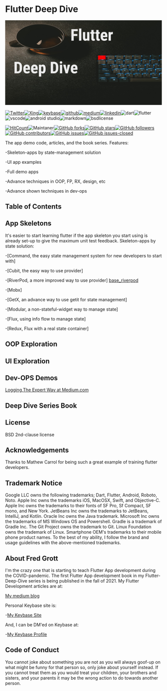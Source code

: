 # Flutter Deep Dive

![git card repo](./media/git-repo-card.jpg)

[![Twitter](https://img.shields.io/badge/Twitter-1DA1F2?style=for-the-badge&logo=twitter&logoColor=white)](https://twitter.com/fredgrott)[![Xing](https://img.shields.io/badge/Xing-006567?style=for-the-badge&logo=xing&logoColor=white)](https://www.xing.com/profile/Fred_Grott/cv)[![keybase](https://img.shields.io/badge/Keybase-33A0FF?&style=for-the-badge&logo=keybase&logoColor=white)](https://keybase.io/fredgrott)[![github](https://img.shields.io/badge/GitHub-181717?style=for-the-badge&logo=github&logoColor=white)](https://github.com/fredgrott)[![medium](https://img.shields.io/badge/medium-%2312100E.svg?&style=for-the-badge&logo=medium&logoColor=white)](https://fredgrott.medium.com)[![linkedin](https://img.shields.io/badge/LinkedIn-0077B5?style=for-the-badge&logo=linkedin&logoColor=white)](https://www.linkedin.com/in/fredgrottstartupfluttermobileappdesigner/)![dart](https://img.shields.io/badge/dart-%230175C2.svg?&style=for-the-badge&logo=dart&logoColor=white)![flutter](https://img.shields.io/badge/Flutter%20-%2302569B.svg?&style=for-the-badge&logo=Flutter&logoColor=white)![vscode](https://img.shields.io/badge/VSCode-007ACC?&style=for-the-badge&logo=visual-studio-code&logoColor=white)![android studio](https://img.shields.io/badge/Android_Studio-3DDC84?&style=for-the-badge&logo=android-studio&logoColor=white)![markdown](https://img.shields.io/badge/Markdown-000000?&style=for-the-badge&logo=markdown&logoColor=white)![bsdlicense](https://img.shields.io/badge/-BSD_License-61DAFB?&logoColor=white&style=for-the-badge)

[![HitCount](http://hits.dwyl.com/fredgrott/flutterdeepdive.svg)](http://hits.dwyl.com/fredgrott/flutterdeepdive)![Maintaner](https://img.shields.io/badge/maintainer-theMaintainer-blue)[![GitHub forks](https://img.shields.io/github/forks/fredgrott/flutterdeepdive.svg?style=social&label=Fork&maxAge=2592000)](https://github.com/fredgrott/flutterdeepdive/network/)[![GitHub stars](https://img.shields.io/github/stars/fredgrott/flutterdeepdive.svg?style=social&label=Star&maxAge=2592000)](https://github.com/fredgrott/flutterdeepdive/stargazers/)[![GitHub followers](https://img.shields.io/github/followers/fredgrott.svg?style=social&label=Follow&maxAge=2592000)](https://github.com/fredgrott?tab=followers)[![GitHub contributors](https://img.shields.io/github/contributors/fredgrott/flutterdeepdive.svg)](https://github.com/fredgrott/flutterdeepdive/graphs/contributors/)[![GitHub issues](https://img.shields.io/github/issues/fredgrott/flutterdeepdive.svg)](https://github.com/fredgrott/flutterdeepdive/issues/)[![GitHub issues-closed](https://img.shields.io/github/issues-closed/fredgrott/flutterdeepdive.svg)](https://github.com/fredgrott/flutterdeepdive/issues?q=is%3Aissue+is%3Aclosed)

The app demo code, articles, and the book series. Features:

-Skeleton-apps by state-management solution

-UI app examples

-Full demo apps

-Advance techniques in OOP, FP, RX, design, etc

-Advance shown techniques in dev-ops

## Table of Contents

## App Skeletons

It's easier to start learning flutter if the app skeleton you start using is already set-up to give the maximum unit test feedback. Skeleton-apps by state solution:

-[Command, the easy state management system for new developers to start with]

-[Cubit, the easy way to use provider]

-[RiverPod, a more improved way to use provider]
[base_riverpod](https://github.com/fredgrott/base_rvierpod)

-[Mobx]

-[GetX, an advance way to use getit for state management]

-[Modular, a non-stateful-widget way to manage state]

-[Flux, using info flow to manage state]

-[Redux, Flux with a real state container]

## OOP Exploration

## UI Exploration

## Dev-OPS Demos

[Logging,The Expert Way at Medium.com](https://medium.com/p/logging-the-expert-way-5beb5c967e44)

## Deep Dive Series Book

## License

BSD 2nd-clause license

## Acknowledgements

Thanks to Mathew Carrol for being such a great example of training flutter developers.

## Trademark Notice

Google LLC owns the following trademarks; Dart, Flutter, Android, Roboto, Noto. Apple Inc owns the trademarks iOS, MacOSX, Swift, and Objective-C. Apple Inc owns the trademarks to their fonts of SF Pro, Sf Compact, SF mono, and New York. JetBeans Inc owns the trademarks to JetBeans, IntelliJ, and Kotlin. Oracle Inc owns the Java trademark. Microsoft Inc owns the trademarks of MS Windows OS and Powershell. Gradle is a trademark of Gradle Inc. The Git Project owns the trademark to Git. Linux Foundation owns the trademark of Linux. Smartphone OEM's trademarks to their mobile phone product names. To the best of my ability, I follow the brand and usage guidelines with the above-mentioned trademarks.

## About Fred Grott

I'm the crazy one that is starting to teach Flutter App development during the COVID-pandemic. The first Flutter App development book in my Flutter-Deep-Dive series is being published in the fall of 2021. My Flutter Development articles are at:

[My medium blog](https://fredgrott.medium.com
)

Personal Keybase site is:

-[My Keybase Site](https://fredgrott.keybase.pub)

And, I can be DM'ed on Keybase at:

-[My Keybase Profile](https://keybase.io/fredgrott)

## Code of Conduct

You cannot joke about something you are not as you will always goof-up on what might be funny for that person so, only joke about yourself instead. If you cannot treat them as you would treat your children, your brothers and sisters, and your parents it may be the wrong action to do towards another person.
